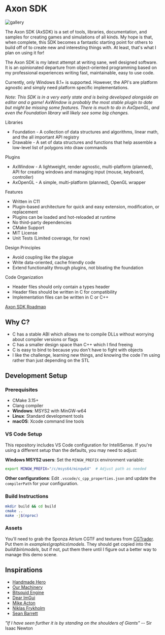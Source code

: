 # Axon SDK
<img style="max-width: 100%; display: inline-block;" alt="gallery" src="https://github.com/user-attachments/assets/69d63972-6a5f-4d2e-87b4-58dd3dede921" />

The Axon SDK (AxSDK) is a set of tools, libraries, documentation, and samples for creating games and simulations of all kinds. My hope is that, when complete, this SDK becomes a fantastic starting point for others to build off of to create new and interesting things with. At least, that's what I plan on using it for!

The Axon SDK is my latest attempt at writing sane, well designed software. It is an opinionated departure from object-oriented programming based on my professional experiences writing fast, maintainable, easy to use code.

Currently, only Windows 8.1+ is supported. However, the API's are platform agnostic and simply need platform specific implementations.

_Note: This SDK is in a very early state and is being developed alongside an editor and a game! AxWindow is probably the most stable plugin to date but might be missing some features. There is much to do in AxOpenGL, and even the Foundation library will likely see some big changes._

Libraries
* Foundation - A collection of data structures and algorithms, linear math, and the all important API registry
* Drawable - A set of data structures and functions that help assemble a low-level list of polygons into draw commands

Plugins
* AxWindow - A lightweight, render agnostic, multi-platform (planned), API for creating windows and managing input (mouse, keyboard, controller)
* AxOpenGL - A simple, multi-platform (planned), OpenGL wrapper

Features
* Written in C11
* Plugin-based architecture for quick and easy extension, modification, or replacement
* Plugins can be loaded and hot-reloaded at runtime
* No third-party dependencies
* CMake Support
* MIT License
* Unit Tests (Limited coverage, for now)

Design Principles
* Avoid coupling like the plague
* Write data-oriented, cache friendly code
* Extend functionality through plugins, not bloating the foundation

Code Organization
* Header files should only contain a types header
* Header files should be written in C for compatibility
* Implementation files can be written in C or C++

[Axon SDK Roadmap](https://trello.com/b/a9z3gJWq)

## Why C?
* C has a stable ABI which allows me to compile DLLs without worrying about compiler versions or flags
* C has a smaller design space than C++ which I find freeing
* C is easy to bind to because you don't have to fight with objects
* I like the challenge, learning new things, and knowing the code I'm using rather than just depending on the STL

## Development Setup

### Prerequisites
- CMake 3.15+
- Clang compiler
- **Windows**: MSYS2 with MinGW-w64
- **Linux**: Standard development tools
- **macOS**: Xcode command line tools

### VS Code Setup
This repository includes VS Code configuration for IntelliSense. If you're using a different setup than the defaults, you may need to adjust:

**Windows MSYS2 users**: Set the `MINGW_PREFIX` environment variable:
```bash
export MINGW_PREFIX="/c/msys64/mingw64"  # Adjust path as needed
```

**Other configurations**: Edit `.vscode/c_cpp_properties.json` and update the `compilerPath` for your configuration.

### Build Instructions
```bash
mkdir build && cd build
cmake ..
make -j$(nproc)
```

### Assets
You'll need to grab the Sponza Atrium CGTF and textures from [CGTrader]([url](https://www.cgtrader.com/free-3d-models/exterior/historic-exterior/sponza-atrium-2022)). Put them in _examples\graphics\models_. They should get copied into the _build\bin\models_, but if not, put them there until I figure out a better way to manage this demo scene.

## Inspirations
* [Handmade Hero](https://handmadehero.org/)
* [Our Machinery](https://ourmachinery.com/)
* [Bitsquid Engine](http://bitsquid.blogspot.com/)
* [Dear ImGui](https://github.com/ocornut/imgui)
* [Mike Acton](https://twitter.com/mike_acton)
* [Niklas Frykholm](https://twitter.com/niklasfrykholm)
* [Sean Barrett](https://twitter.com/nothings)

_"If I have seen further it is by standing on the shoulders of Giants"_ -- Sir Isaac Newton
